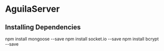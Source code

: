 # AguilaServer


## Installing Dependencies
npm install mongoose --save
npm install socket.io --save
npm install bcrypt --save
